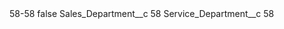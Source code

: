 <?xml version="1.0" encoding="UTF-8"?>
<CustomMetadata xmlns="http://soap.sforce.com/2006/04/metadata" xmlns:xsi="http://www.w3.org/2001/XMLSchema-instance" xmlns:xsd="http://www.w3.org/2001/XMLSchema">
    <label>58-58</label>
    <protected>false</protected>
    <values>
        <field>Sales_Department__c</field>
        <value xsi:type="xsd:string">58</value>
    </values>
    <values>
        <field>Service_Department__c</field>
        <value xsi:type="xsd:string">58</value>
    </values>
</CustomMetadata>
